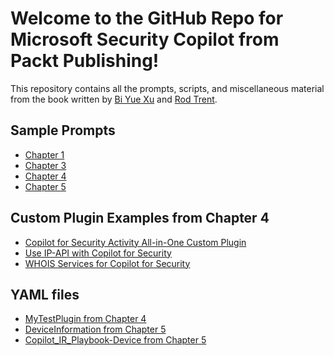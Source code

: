 # Welcome to the GitHub Repo for Microsoft Security Copilot from Packt Publishing!

This repository contains all the prompts, scripts, and miscellaneous material from the book written by <a href="https://www.linkedin.com/in/biyuexu/" target="_blank">Bi Yue Xu</a> and <a href="https://www.linkedin.com/in/rodtrent/" target="_blank">Rod Trent</a>.

## Sample Prompts

* <a href="https://github.com/PacktPublishing/Microsoft-Copilot-for-Security/blob/main/Prompts/Chapter_1.md" target="_blank">Chapter 1</a>
* <a href="https://github.com/PacktPublishing/Microsoft-Copilot-for-Security/blob/main/Prompts/Chapter_3.md" target="_blank">Chapter 3</a>
* <a href="https://github.com/PacktPublishing/Microsoft-Copilot-for-Security/blob/main/Prompts/Chapter_4.md" target="_blank">Chapter 4</a>
* <a href="https://github.com/PacktPublishing/Microsoft-Copilot-for-Security/blob/main/Prompts/Chapter_5.md" target="_blank">Chapter 5</a>

## Custom Plugin Examples from Chapter 4

* <a href="https://rodtrent.substack.com/p/copilot-for-security-activity-all" target="_blank">Copilot for Security Activity All-in-One Custom Plugin</a>
* <a href="https://rodtrent.substack.com/p/using-ip-api-with-copilot-for-security" target="_blank">Use IP-API with Copilot for Security</a>
* <a href="https://rodtrent.substack.com/p/plugin-whois-services-for-copilot" target="_blank">WHOIS Services for Copilot for Security</a>

## YAML files

* <a href="https://github.com/PacktPublishing/Microsoft-Copilot-for-Security/blob/main/Other/MyYMLTest.yml" target="_blank">MyTestPlugin from Chapter 4</a>
* <a href="https://github.com/PacktPublishing/Microsoft-Copilot-for-Security/blob/main/Plugins/device%20-%20info.yml" target="_blank">DeviceInformation from Chapter 5</a>
* <a href="https://github.com/PacktPublishing/Microsoft-Copilot-for-Security/blob/main/Plugins/playbook%20-%20device.yml" target="_blank">Copilot_IR_Playbook-Device from Chapter 5</a>
